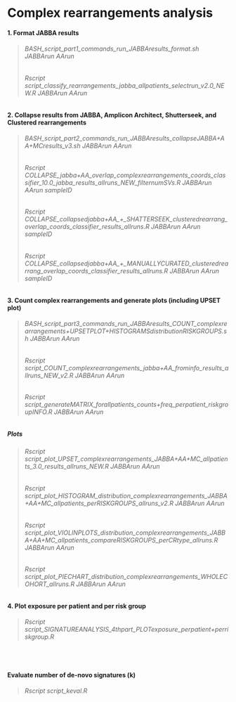 # Complex rearrangements analysis

#### 1. Format JABBA results
> ###### BASH_script_part1_commands_run_JABBAresults_format.sh JABBArun AArun
> ###### Rscript script_classify_rearrangements_jabba_allpatients_selectrun_v2.0_NEW.R JABBArun AArun
#### 2. Collapse results from JABBA, Amplicon Architect, Shutterseek, and Clustered rearrangements
> ###### BASH_script_part2_commands_run_JABBAresults_collapseJABBA+AA+MCresults_v3.sh JABBArun AArun 
> ###### Rscript COLLAPSE_jabba+AA_overlap_complexrearrangements_coords_classifier_10.0_jabba_results_allruns_NEW_filternumSVs.R JABBArun AArun sampleID
> ###### Rscript COLLAPSE_collapsedjabba+AA_+_SHATTERSEEK_clusteredrearrang_overlap_coords_classifier_results_allruns.R JABBArun AArun sampleID
> ###### Rscript COLLAPSE_collapsedjabba+AA_+_MANUALLYCURATED_clusteredrearrang_overlap_coords_classifier_results_allruns.R JABBArun AArun sampleID
#### 3. Count complex rearrangements and generate plots (including UPSET plot)
> ###### BASH_script_part3_commands_run_JABBAresults_COUNT_complexrearrangements+UPSETPLOT+HISTOGRAMSdistributionRISKGROUPS.sh JABBArun AArun
> ###### Rscript script_COUNT_complexrearrangements_jabba+AA_frominfo_results_allruns_NEW_v2.R JABBArun AArun
> ###### Rscript script_generateMATRIX_forallpatients_counts+freq_perpatient_riskgroupINFO.R JABBArun AArun
##### Plots
> ###### Rscript script_plot_UPSET_complexrearrangements_JABBA+AA+MC_allpatients_3.0_results_allruns_NEW.R JABBArun AArun
> ###### Rscript script_plot_HISTOGRAM_distribution_complexrearrangements_JABBA+AA+MC_allpatients_perRISKGROUPS_allruns_v2.R JABBArun AArun
> ###### Rscript script_plot_VIOLINPLOTS_distribution_complexrearrangements_JABBA+AA+MC_allpatients_compareRISKGROUPS_perCRtype_allruns.R JABBArun AArun
> ###### Rscript script_plot_PIECHART_distribution_complexrearrangements_WHOLECOHORT_allruns.R JABBArun AArun
#### 4. Plot exposure per patient and per risk group
> ###### Rscript script_SIGNATUREANALYSIS_4thpart_PLOTexposure_perpatient+perriskgroup.R<br/>
<br/>

#### Evaluate number of de-novo signatures (k)
> ###### Rscript script_keval.R

